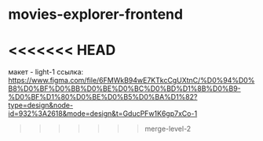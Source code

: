 # movies-explorer-frontend
<<<<<<< HEAD
=======
макет - light-1
ссылка: https://www.figma.com/file/6FMWkB94wE7KTkcCgUXtnC/%D0%94%D0%B8%D0%BF%D0%BB%D0%BE%D0%BC%D0%BD%D1%8B%D0%B9-%D0%BF%D1%80%D0%BE%D0%B5%D0%BA%D1%82?type=design&node-id=932%3A2618&mode=design&t=GducPFw1K6gp7xCo-1
>>>>>>> merge-level-2
